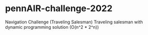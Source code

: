# pennAIR-challenge-2022
Navigation Challenge (Traveling Salesman)
Traveling salesman with dynamic programming solution (O(n^2 * 2^n))
